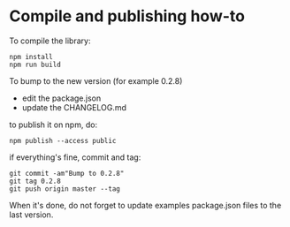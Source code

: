 # Compile and publishing how-to

To compile the library:

    npm install
    npm run build

To bump to the new version (for example 0.2.8)

- edit the package.json
- update the CHANGELOG.md

to publish it on npm, do:

    npm publish --access public

if everything's fine, commit and tag:

    git commit -am"Bump to 0.2.8"
    git tag 0.2.8
    git push origin master --tag

When it's done, do not forget to update examples package.json files
to the last version.
